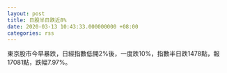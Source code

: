 ```yaml
---
layout: post
title: 日股半日跌近8%
date: 2020-03-13 10:43:33.000000000 +08:00
categories: rss
---
```


東京股市今早暴跌，日經指數低開2%後，一度跌10%，指數半日跌1478點，報17081點，跌幅7.97%。
